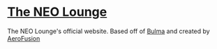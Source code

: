 # [The NEO Lounge](https://theneolounge.club)

The NEO Lounge's official website. Based off of [Bulma](https://bulma.io) and created by [AeroFusion](https://aerofusion.net)


